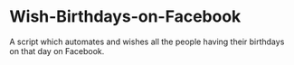 # Wish-Birthdays-on-Facebook
A script which automates and wishes all the people having their birthdays on that day on Facebook.

